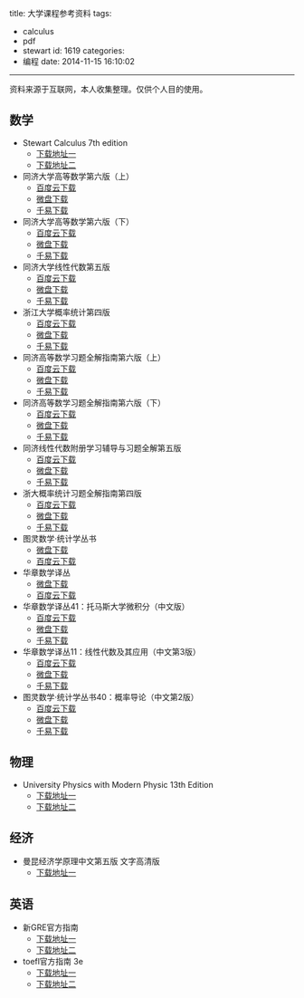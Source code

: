 title: 大学课程参考资料
tags:
  - calculus
  - pdf
  - stewart
id: 1619
categories:
  - 编程
date: 2014-11-15 16:10:02
---

资料来源于互联网，本人收集整理。仅供个人目的使用。

## 数学 ##

* Stewart Calculus 7th edition
  * [下载地址一](http://pan.baidu.com/s/1rUohw)
  * [下载地址二](http://down.51cto.com/data/1900350)
* 同济大学高等数学第六版（上）
  * [百度云下载](http://pan.baidu.com/s/1eQ71U5W)
  * [微盘下载](http://vdisk.weibo.com/s/qgCUFgF6OQiUe)
  * [千易下载](http://1000eb.com/1dv9d)
* 同济大学高等数学第六版（下）
  * [百度云下载](http://pan.baidu.com/s/1nt3jSSh)
  * [微盘下载](http://vdisk.weibo.com/s/qgCUFgF6OQj4G)
  * [千易下载](http://1000eb.com/1dv9e)
* 同济大学线性代数第五版
  * [百度云下载](http://pan.baidu.com/s/1hqCh8xA)
  * [微盘下载](http://vdisk.weibo.com/s/qgCUFgF6OQiGR)
  * [千易下载](http://1000eb.com/1dv9f)
* 浙江大学概率统计第四版
  * [百度云下载](http://pan.baidu.com/s/1mgN4FJ6)
  * [微盘下载](http://vdisk.weibo.com/s/qgCUFgF6OQj0d)
  * [千易下载](http://1000eb.com/1dv9g)
* 同济高等数学习题全解指南第六版（上）
  * [百度云下载](http://pan.baidu.com/s/1c0bHVpA)
  * [微盘下载](http://vdisk.weibo.com/s/qgFabTjKFBM-C)
  * [千易下载](http://1000eb.com/1dvkn)
* 同济高等数学习题全解指南第六版（下）
  * [百度云下载](http://pan.baidu.com/s/1sjHURPr)
  * [微盘下载](http://vdisk.weibo.com/s/qgFabTjKFBN01)
  * [千易下载](http://1000eb.com/1dvko)
* 同济线性代数附册学习辅导与习题全解第五版
  * [百度云下载](http://pan.baidu.com/s/1i33sb9F)
  * [微盘下载](http://vdisk.weibo.com/s/qgFabTjKFBM-J)
  * [千易下载](http://1000eb.com/1dvkp)
* 浙大概率统计习题全解指南第四版
  * [百度云下载](http://pan.baidu.com/s/1jGpcSaq)
  * [微盘下载](http://vdisk.weibo.com/s/qgFabTjKFBM-k)
  * [千易下载](http://1000eb.com/1dvkq)
* 图灵数学·统计学丛书
  * [微盘下载](http://vdisk.weibo.com/s/u_L_7PmKRON)
  * [百度云下载](http://pan.baidu.com/s/1pJ5Gvur)
* 华章数学译丛
  * [微盘下载](http://vdisk.weibo.com/s/CcGyVyVKaMyiq?category_id=0&parents_ref=CcGyVyVKaMyAh)
  * [百度云下载](http://pan.baidu.com/s/1dDlbzod)
* 华章数学译丛41：托马斯大学微积分（中文版）
  * [百度云下载](http://pan.baidu.com/s/1i38HNcp)
  * [微盘下载](http://vdisk.weibo.com/s/qgBY55DnE3Vqn)
  * [千易下载](http://1000eb.com/1dvt6)
* 华章数学译丛11：线性代数及其应用（中文第3版）
  * [百度云下载](http://pan.baidu.com/s/1gdGTyi3)
  * [微盘下载](http://vdisk.weibo.com/s/qgBY55DnE3Vq1)
  * [千易下载](http://1000eb.com/1dvt5)
* 图灵数学·统计学丛书40：概率导论（中文第2版）
  * [百度云下载](http://pan.baidu.com/s/1mglBb52)
  * [微盘下载](http://vdisk.weibo.com/s/qgBY55DnE3Vqg)
  * [千易下载](http://1000eb.com/1dvt7)

## 物理 ##

* University Physics with Modern Physic 13th Edition
  * [下载地址一](http://115.com/lb/5lbq92ek)
  * [下载地址二](http://pan.baidu.com/s/1eQpKmOU)

## 经济 ##

* 曼昆经济学原理中文第五版 文字高清版
  * [下载地址一](http://pan.baidu.com/s/1jMJx0)

## 英语 ##

* 新GRE官方指南
  * [下载地址一](http://wenku.baidu.com/link?url=gvZrfX4zl2b1n7FUgLoVl9eK0KAhJktV7NkKxFuSEb0ly1abXMC8xvJUOL9be_oluwSLkDe3ago8PinzFTLePJvM9I1efotrJExiLF8CmTy)
  * [下载地址二](http://pan.baidu.com/s/1eQcSZN8)
* toefl官方指南 3e
  * [下载地址一](http://www.sharewithu.com/thread-660264-1-1.html)
  * [下载地址二](http://pan.baidu.com/s/1i3vdLqP)